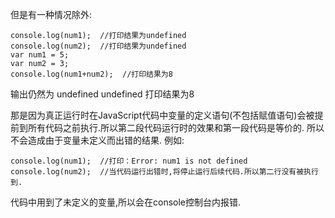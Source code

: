 但是有一种情况除外:

    console.log(num1);  //打印结果为undefined
    console.log(num2);  //打印结果为undefined
    var num1 = 5;
    var num2 = 3;
    console.log(num1+num2);  //打印结果为8

输出仍然为 undefined  undefined  打印结果为8

那是因为真正运行时在JavaScript代码中变量的定义语句(不包括赋值语句)会被提前到所有代码之前执行.所以第二段代码运行时的效果和第一段代码是等价的.
所以不会造成由于变量未定义而出错的结果.
例如:

    console.log(num1);  //打印：Error: num1 is not defined
    console.log(num2);  //当代码运行出错时,将停止运行后续代码.所以第二行没有被执行到.

代码中用到了未定义的变量,所以会在console控制台内报错.


